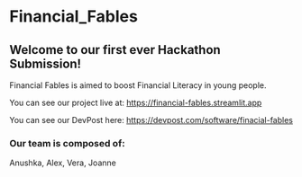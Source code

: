 # Financial_Fables

## Welcome to our first ever Hackathon Submission!

Financial Fables is aimed to boost Financial Literacy in young people.

You can see our project live at: https://financial-fables.streamlit.app

You can see our DevPost here: https://devpost.com/software/finacial-fables

### Our team is composed of:
Anushka, Alex, Vera, Joanne
